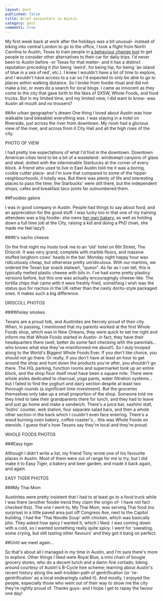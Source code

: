 ```yaml
---
layout: post
published: false
title: Brief encounters in Austin
category: post
comments: true
---
```


My first week back at work after the holidays was a bit unusual- instead of biking into central London to go to the office, I took a flight from North Carolina to Austin, Texas to train people in [a behaviour change tool](http://www.citylab.com/commute/2014/06/a-therapy-created-to-treat-addiction-is-being-used-to-reduce-car-reliance/373212/) to get people to consider other alternatives to their car for daily trips. I'd never been to Austin before -or Texas for that matter- and it has a distinct reputation preceding it (for being 'weird', for being hip, for being 'an island of blue in a sea of red', etc.). I knew I wouldn't have a lot of time to explore, and I wouldn't have access to a car so I'd expected to only be able to go to places within walking distance. So I broke from foodie ritual and did not make a list, or even do a search for local blogs. I came as innocent as they come to the city that gave birth to the likes of SXSW, Whole Foods, and food trucks. But in my limited time, and my limited view, I did want to know- was Austin all mouth and no trousers? 

##An urban geographer's dream
One thing I loved about Austin was how walkable (and bikeable) everything was. I was staying in a hotel on Riverside, just across the river from downtown. My room had a glorious view of the river, and across from it City Hall and all the high rises of the city. 

PHOTO OF VIEW

I had pretty low expectations of what I'd find in the downtown. Downtown American cities tend to be a bit of a wasteland- windswept canyons of glass and steel, dotted with the interminable Starbucks at the corner of every block. A friend who used to live in East Austin told me it was a boring, cookie cutter place- and I'm sure that compared to some of the hipper neighbourhoods, it totally was. But there was plenty of life and interesting places to pass the time; the Starbucks' were still there, but the independent shops, cafes and breakfast taco joints far outnumbered them.

##Foodies galore

I was in good company in Austin. People had things to say about food, and an appreciation for the good stuff. I was lucky too in that one of my training attendees was a big foodie- she owns [her own bakery](http://www.knottynice.com/), as well as holding down a full time job at the City, raising a kid and doing a PhD (man, she made me feel lazy!). 

###It's nacho cheese

On the first night my hosts took me to an 'old' hotel on 6th Street, The Driscoll. It was very grand, complete with marble floors, and massive stuffed longhorn cows' heads in the bar. Monday night happy hour was ridiculously cheap, but otherwise pretty unridiculous. With our martinis, we ordered the Texan bar snack stalwart, "queso". As far as I can tell, this is typically melted plastic cheese with bits in. I've had some pretty plasticy versions before, but this one was actually encouragingly cheese-like. The tortilla chips that came with it were freshly fried, something I wish was the status quo for nachos in the UK rather than the nasty dorito-style packaged ones. It makes such a big difference.

DRISCOLL PHOTOS

###Wholey smokes

Texans are a proud folk, and Austinites are fiercely proud of their city. When, in passing, I mentioned that my parents worked at the first Whole Foods shop, which was in New Orleans, they were quick to set me right and inform me that Whole Foods started in Austin- in fact, they have their headquarters there (well, better do some fact checking with the parentals... who knows what else they've misinformed me about!). So I duly trooped along to the World's Biggest Whole Foods Ever. If you don't like choice, you should not go there. Or really, if you don't have at least an hour to get around the shop and hunt down the products you're after, you shouldn't go there. The HQ, parking, function rooms and supermarket took up an entire block, and the shop floor itself must have been a square mile. There were whole aisles dedicated to charcoal, yoga pants, water filtration systems... but I failed to find the yoghurt and dairy section despite at least two thorough rounds (a significant time investment). But the groceries themselves only take up a small proportion of the shop. Someone told me they tried to take their grandparents there for lunch, and they had to leave and just go home and make a sandwich. There's a juice bar, sashimi stall, 'bistro' counter, wok station, four separate salad bars, and then a whole other section in the back which I couldn't even face entering. There's a wood burning oven bakery, coffee roaster's... this was Whole Foods on steroids. I guess that's how Texans say they're local and they're proud. 

WHOLE FOODS PHOTOS

###Easy tiger

Although I didn't write a list, my friend Tony wrote one of his favourite places in Austin. Most of them were out of range for me to try, but I did make it to Easy Tiger, a bakery and beer garden, and made it back again, and again. 

EASY TIGER PHOTOS

###My Thai Mom

Austinites were pretty insistent that I had to at least go to a food truck while I was there (another foodie trend they claim the origin of- I have not fact checked this). The one I went to, My Thai Mom, was serving Thai food (no surprise) in a little paved area just off Congress Ave, next to the Capitol building. I had the 'Thai Noodle Soup' with chicken, which was basically pho. They asked how spicy I wanted it, which I liked. I was coming down with a cold, so I wanted something really quite spicy. I went for 'sweating, some crying, but still tasting other flavours' and they got it bang on perfect.

##Until we meet again...

So that's about all I managed in my time in Austin, and I'm sure there's more to explore. Other things I liked were Royal Blue, a mini chain of bougie grocery stores, who do a decent lunch and a damn fine cortado; biking around courtesy of Austin's B-Cycle hire scheme; learning about Austin's recent history along the well-trodden path of gentrification (or 're-gentrification' as a local endearingly called it). And mostly, I enjoyed the people, especially those who went out of their way to show me the city they're rightly proud of. Thanks guys- and I hope I get to repay the favour one day!
















